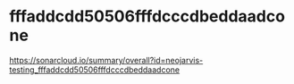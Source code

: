 # fffaddcdd50506fffdcccdbeddaadcone
https://sonarcloud.io/summary/overall?id=neojarvis-testing_fffaddcdd50506fffdcccdbeddaadcone
